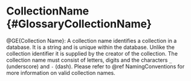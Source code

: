 CollectionName {#GlossaryCollectionName}
========================================

@GE{Collection Name}: A collection name identifies a collection in a
database. It is a string and is unique within the database. Unlike
the collection identifier it is supplied by the creator of the
collection. The collection name must consist of letters, digits and
the characters `_` (underscore) and `-` (dash). Please refer
to @ref NamingConventions for more information on valid collection
names.
